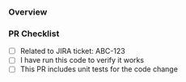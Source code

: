 ### Overview

<!--- CHANGELOG-DESCRIPTION -->

<!--- END-CHANGELOG-DESCRIPTION -->

### PR Checklist

- [ ] Related to JIRA ticket: ABC-123
- [ ] I have run this code to verify it works
- [ ] This PR includes unit tests for the code change

<!--
Merging your changes

1. Follow the [PR Title Guide](https://github.com/Codecademy/client-modules#pr-title-guide), the title (which becomes the commit message) determines the version bump for the packages you changed.

2. Wrap the text describing your change in more detail in the "CHANGELOG-DESCRIPTION" comment tags above, this is what will show up in the changelog!

3. DO NOT MERGE MANUALLY! When you are ready to merge and publish your changes, add the "Ship It" label to your Pull Request. This will trigger the merge process as long as all checks have completed, if the checks haven't completed the branch will be merged when they all pass.

**IMPORTANT:** If your PR contains breaking changes, please remember to follow the instructions for breaking changes!
-->

